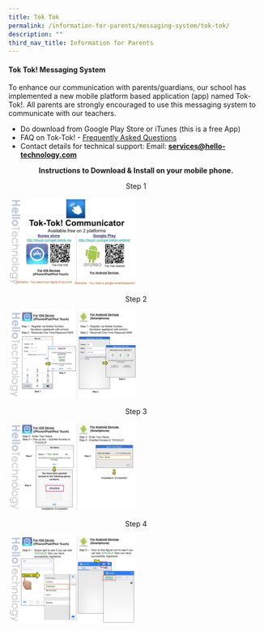 ```yaml
---
title: Tok Tok
permalink: /information-for-parents/messaging-system/tok-tok/
description: ""
third_nav_title: Information for Parents
---
```

<h4><strong>Tok Tok! Messaging System</strong></h4>

To enhance our communication with parents/guardians, our school has implemented a new mobile platform based application (app) named Tok-Tok!. All parents are strongly encouraged to use this messaging system to communicate with our teachers. 
<ul><li>Do download from Google Play Store or iTunes (this is a free App)
</li><li> FAQ on Tok-Tok! -&nbsp;<a href="https://www.tok-tok.me/faq.FAQ.html?pageId=FAQ" target="_blank" rel="noopener">Frequently Asked Questions</a>
</li><li>Contact details for technical support: Email:&nbsp;<a href="mailto:services@hello-technology.com" target=""><strong>services@hello-technology.com</strong></a>
</li></ul>
<p style="text-align: center;"><strong>Instructions to Download &amp; Install on your mobile phone.</strong></p>
<p style="text-align: center;">Step 1</p>
<img style="width: 50%;" src="/images/tt1.jpg">
<p style="text-align: center;">Step 2</p>
<img style="width: 50%;" src="/images/tt2.jpg">
<p style="text-align: center;">Step 3</p>
<img style="width: 50%;" src="/images/tt3.jpg">
<p style="text-align: center;">Step 4</p>
<img style="width: 50%;" src="/images/tt4.jpg">